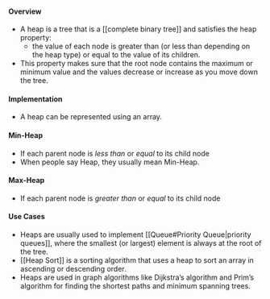 #### Overview
- A heap is a tree that is a [[complete binary tree]] and satisfies the heap property: 
	- the value of each node is greater than (or less than depending on the heap type) or equal to the value of its children.
- This property makes sure that the root node contains the maximum or minimum value and the values decrease or increase as you move down the tree.

#### Implementation
- A heap can be represented using an array.

#### Min-Heap
- If each parent node is _less than_ or *equal* to its child node
- When people say Heap, they usually mean Min-Heap.

#### Max-Heap
- If each parent node is _greater than_ or *equal* to its child node

#### Use Cases
- Heaps are usually used to implement [[Queue#Priority Queue|priority queues]], where the smallest (or largest) element is always at the root of the tree.
- [[Heap Sort]] is a sorting algorithm that uses a heap to sort an array in ascending or descending order.
- Heaps are used in graph algorithms like Dijkstra’s algorithm and Prim’s algorithm for finding the shortest paths and minimum spanning trees.
